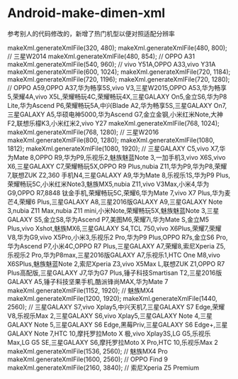 # Android-make-dimen-xml
参考别人的代码修改的，新增了热门机型以便对照适配分辨率


makeXml.generateXmlFile(320, 480);
makeXml.generateXmlFile(480, 800);    // 三星W2014
makeXml.generateXmlFile(480, 854);    // OPPO A31
makeXml.generateXmlFile(540, 960);    // vivo Y51A,OPPO A33,vivo Y31A
makeXml.generateXmlFile(600, 1024);
makeXml.generateXmlFile(720, 1184);
makeXml.generateXmlFile(720, 1196);
makeXml.generateXmlFile(720, 1280);   // OPPO A59,OPPO A37,华为畅享5S,vivo V3,三星W2015,OPPO A53,华为畅享5,荣耀4A,vivo X5L,荣耀畅玩4C,荣耀畅玩4X,三星GALAXY On5,金立S6,华为P8 Lite,华为Ascend P6,荣耀畅玩5A,中兴Blade A2,华为畅享5S,三星GALAXY On7,三星GALAXY A5,华硕电神5000,华为Ascend G7,金立金钢,小米红米Note,大神F2,联想乐檬K3,小米红米2,vivo Y27
makeXml.generateXmlFile(768, 1024);
makeXml.generateXmlFile(768, 1280);   // 三星W2016
makeXml.generateXmlFile(800, 1280);
makeXml.generateXmlFile(1080, 1812);
makeXml.generateXmlFile(1080, 1920);  // 三星GALAXY C5,vivo X7,华为Mate 8,OPPO R9,华为P9,乐视乐2,魅族魅蓝Note 3,一加手机3,vivo X6S,vivo X6,三星GALAXY C7,荣耀畅玩5X,OPPO R9 Plus,nubia Z11,华为P9,华为P8,荣耀7,联想ZUK Z2,360 手机N4,三星GALAXY A9,华为Mate 8,乐视乐1S,华为P9 Plus,荣耀畅玩5C,小米红米Note3,魅族MX5,nubia Z11,vivo V3Max,小米4,华为G9,OPPO R7,8848 钛金手机,荣耀畅玩5C,荣耀6,华为Mate 7,vivo X7 Plus,华为麦芒4,荣耀6 Plus,三星GALAXY A8,三星2016版GALAXY A9,三星GALAXY Note 3,nubia Z11 Max,nubia Z11 mini,小米Note,荣耀畅玩5X,魅族魅蓝Note 3,三星GALAXY S5,金立S8,华为Ascend P7,美图M6,荣耀7i,华为Mate S,金立M5 Plus,vivo Xshot,魅族MX6,三星GALAXY S4,TCL 750,vivo X6Plus,荣耀7,荣耀V8,华为G9,vivo X5Pro,小米3,乐视乐2 Pro,华为P9 Plus,OPPO R7s,金立S6 Pro,华为Ascend P7,小米4C,OPPO R7 Plus,三星GALAXY A7,荣耀8,索尼Xperia Z5,乐视乐2 Pro,华为P8max,三星2016版GALAXY A7,乐视乐1,HTC One M8,vivo X6SPlus,魅族魅蓝Note 2,索尼Xperia Z3,vivo X5Max L,联想ZUK Z1,OPPO R7 Plus高配版,三星GALAXY J7,华为G7 Plus,锤子科技Smartisan T2,三星2016版GALAXY A5,锤子科技坚果手机,酷派锋尚MAX,华为Mate 7
makeXml.generateXmlFile(1152, 1920);  // 魅族MX4
makeXml.generateXmlFile(1200, 1920);
makeXml.generateXmlFile(1440, 2560);  // 三星GALAXY S7,vivo Xplay5,中兴天机7,三星GALAXY S7 Edge,荣耀V8,乐视乐Max 2,三星GALAXY S6,vivo Xplay5,三星GALAXY Note 4,三星GALAXY Note 5,三星GALAXY S6 Edge,黑莓Priv,三星GALAXY S6 Edge+,三星GALAXY Note 7,HTC 10,摩托罗拉Moto X 极,vivo Xplay3S,LG G5,乐视乐Max,LG G5 SE,三星GALAXY S6,摩托罗拉Moto X Pro,HTC 10,乐视乐Max 2
makeXml.generateXmlFile(1536, 2560);  // 魅族MX4 Pro
makeXml.generateXmlFile(1600, 2560);  // OPPO Find 9
makeXml.generateXmlFile(2160, 3840);  // 索尼Xperia Z5 Premium
